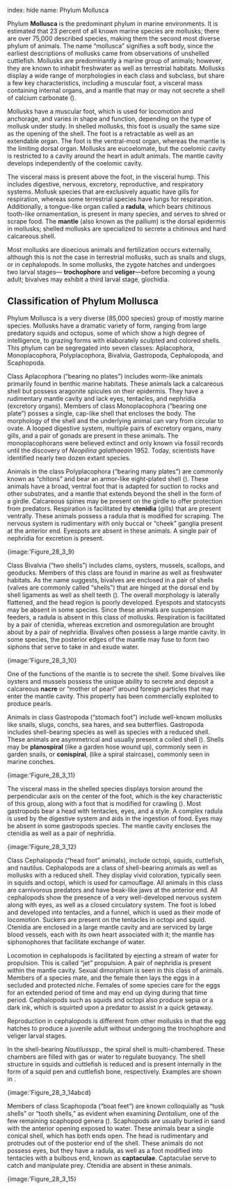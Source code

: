 index: hide
name: Phylum Mollusca

Phylum  **Mollusca** is the predominant phylum in marine environments. It is estimated that 23 percent of all known marine species are mollusks; there are over 75,000 described species, making them the second most diverse phylum of animals. The name “mollusca” signifies a soft body, since the earliest descriptions of mollusks came from observations of unshelled cuttlefish. Mollusks are predominantly a marine group of animals; however, they are known to inhabit freshwater as well as terrestrial habitats. Mollusks display a wide range of morphologies in each class and subclass, but share a few key characteristics, including a muscular foot, a visceral mass containing internal organs, and a mantle that may or may not secrete a shell of calcium carbonate ().

Mollusks have a muscular foot, which is used for locomotion and anchorage, and varies in shape and function, depending on the type of mollusk under study. In shelled mollusks, this foot is usually the same size as the opening of the shell. The foot is a retractable as well as an extendable organ. The foot is the ventral-most organ, whereas the mantle is the limiting dorsal organ. Mollusks are eucoelomate, but the coelomic cavity is restricted to a cavity around the heart in adult animals. The mantle cavity develops independently of the coelomic cavity.

The visceral mass is present above the foot, in the visceral hump. This includes digestive, nervous, excretory, reproductive, and respiratory systems. Mollusk species that are exclusively aquatic have gills for respiration, whereas some terrestrial species have lungs for respiration. Additionally, a tongue-like organ called a  **radula**, which bears chitinous tooth-like ornamentation, is present in many species, and serves to shred or scrape food. The  **mantle** (also known as the pallium) is the dorsal epidermis in mollusks; shelled mollusks are specialized to secrete a chitinous and hard calcareous shell.

Most mollusks are dioecious animals and fertilization occurs externally, although this is not the case in terrestrial mollusks, such as snails and slugs, or in cephalopods. In some mollusks, the zygote hatches and undergoes two larval stages— **trochophore** and  **veliger**—before becoming a young adult; bivalves may exhibit a third larval stage, glochidia.

## Classification of Phylum Mollusca

Phylum Mollusca is a very diverse (85,000 species) group of mostly marine species. Mollusks have a dramatic variety of form, ranging from large predatory squids and octopus, some of which show a high degree of intelligence, to grazing forms with elaborately sculpted and colored shells. This phylum can be segregated into seven classes: Aplacophora, Monoplacophora, Polyplacophora, Bivalvia, Gastropoda, Cephalopoda, and Scaphopoda.

Class Aplacophora (“bearing no plates”) includes worm-like animals primarily found in benthic marine habitats. These animals lack a calcareous shell but possess aragonite spicules on their epidermis. They have a rudimentary mantle cavity and lack eyes, tentacles, and nephridia (excretory organs). Members of class Monoplacophora (“bearing one plate”) posses a single, cap-like shell that encloses the body. The morphology of the shell and the underlying animal can vary from circular to ovate. A looped digestive system, multiple pairs of excretory organs, many gills, and a pair of gonads are present in these animals. The monoplacophorans were believed extinct and only known via fossil records until the discovery of  *Neopilina galathaea*in 1952. Today, scientists have identified nearly two dozen extant species.

Animals in the class Polyplacophora (“bearing many plates”) are commonly known as “chitons” and bear an armor-like eight-plated shell (). These animals have a broad, ventral foot that is adapted for suction to rocks and other substrates, and a mantle that extends beyond the shell in the form of a girdle. Calcareous spines may be present on the girdle to offer protection from predators. Respiration is facilitated by  **ctenidia** (gills) that are present ventrally. These animals possess a radula that is modified for scraping. The nervous system is rudimentary with only buccal or “cheek” ganglia present at the anterior end. Eyespots are absent in these animals. A single pair of nephridia for excretion is present.


{image:'Figure_28_3_9}
        

Class Bivalvia (“two shells”) includes clams, oysters, mussels, scallops, and geoducks. Members of this class are found in marine as well as freshwater habitats. As the name suggests, bivalves are enclosed in a pair of shells (valves are commonly called “shells”) that are hinged at the dorsal end by shell ligaments as well as shell teeth (). The overall morphology is laterally flattened, and the head region is poorly developed. Eyespots and statocysts may be absent in some species. Since these animals are suspension feeders, a radula is absent in this class of mollusks. Respiration is facilitated by a pair of ctenidia, whereas excretion and osmoregulation are brought about by a pair of nephridia. Bivalves often possess a large mantle cavity. In some species, the posterior edges of the mantle may fuse to form two siphons that serve to take in and exude water.


{image:'Figure_28_3_10}
        

One of the functions of the mantle is to secrete the shell. Some bivalves like oysters and mussels possess the unique ability to secrete and deposit a calcareous  **nacre** or “mother of pearl” around foreign particles that may enter the mantle cavity. This property has been commercially exploited to produce pearls.

Animals in class Gastropoda (“stomach foot”) include well-known mollusks like snails, slugs, conchs, sea hares, and sea butterflies. Gastropoda includes shell-bearing species as well as species with a reduced shell. These animals are asymmetrical and usually present a coiled shell (). Shells may be  **planospiral** (like a garden hose wound up), commonly seen in garden snails, or  **conispiral**, (like a spiral staircase), commonly seen in marine conches.


{image:'Figure_28_3_11}
        

The visceral mass in the shelled species displays torsion around the perpendicular axis on the center of the foot, which is the key characteristic of this group, along with a foot that is modified for crawling (). Most gastropods bear a head with tentacles, eyes, and a style. A complex radula is used by the digestive system and aids in the ingestion of food. Eyes may be absent in some gastropods species. The mantle cavity encloses the ctenidia as well as a pair of nephridia.


{image:'Figure_28_3_12}
        

Class Cephalopoda (“head foot” animals), include octopi, squids, cuttlefish, and nautilus. Cephalopods are a class of shell-bearing animals as well as mollusks with a reduced shell. They display vivid coloration, typically seen in squids and octopi, which is used for camouflage. All animals in this class are carnivorous predators and have beak-like jaws at the anterior end. All cephalopods show the presence of a very well-developed nervous system along with eyes, as well as a closed circulatory system. The foot is lobed and developed into tentacles, and a funnel, which is used as their mode of locomotion. Suckers are present on the tentacles in octopi and squid. Ctenidia are enclosed in a large mantle cavity and are serviced by large blood vessels, each with its own heart associated with it; the mantle has siphonophores that facilitate exchange of water.

Locomotion in cephalopods is facilitated by ejecting a stream of water for propulsion. This is called “jet” propulsion. A pair of nephridia is present within the mantle cavity. Sexual dimorphism is seen in this class of animals. Members of a species mate, and the female then lays the eggs in a secluded and protected niche. Females of some species care for the eggs for an extended period of time and may end up dying during that time period. Cephalopods such as squids and octopi also produce sepia or a dark ink, which is squirted upon a predator to assist in a quick getaway.

Reproduction in cephalopods is different from other mollusks in that the egg hatches to produce a juvenile adult without undergoing the trochophore and veliger larval stages.

In the shell-bearing  *Nautilus*spp., the spiral shell is multi-chambered. These chambers are filled with gas or water to regulate buoyancy. The shell structure in squids and cuttlefish is reduced and is present internally in the form of a squid pen and cuttlefish bone, respectively. Examples are shown in .


{image:'Figure_28_3_14abcd}
        

Members of class Scaphopoda (“boat feet”) are known colloquially as “tusk shells” or “tooth shells,” as evident when examining  *Dentalium*, one of the few remaining scaphopod genera (). Scaphopods are usually buried in sand with the anterior opening exposed to water.  These animals bear a single conical shell, which has both ends open. The head is rudimentary and protrudes out of the posterior end of the shell. These animals do not possess eyes, but they have a radula, as well as a foot modified into tentacles with a bulbous end, known as  **captaculae**. Captaculae serve to catch and manipulate prey. Ctenidia are absent in these animals.


{image:'Figure_28_3_15}
        
